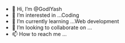 - 👋 Hi, I’m @GodlYash
- 👀 I’m interested in ...Coding
- 🌱 I’m currently learning ...Web development
- 💞️ I’m looking to collaborate on ...
- 📫 How to reach me ...

<!---
GodlYash/GodlYash is a ✨ special ✨ repository because its `README.md` (this file) appears on your GitHub profile.
You can click the Preview link to take a look at your changes.
--->
